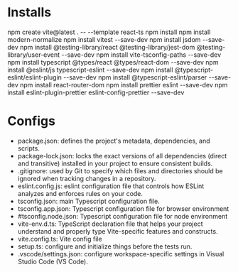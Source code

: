 # Installs

npm create vite@latest . -- --template react-ts
npm install
npm install modern-normalize
npm install vitest --save-dev
npm install jsdom --save-dev
npm install @testing-library/react @testing-library/jest-dom @testing-library/user-event --save-dev
npm install vite-tsconfig-paths --save-dev
npm install typescript @types/react @types/react-dom --save-dev
npm install @eslint/js typescript-eslint --save-dev
npm install @typescript-eslint/eslint-plugin --save-dev
npm install @typescript-eslint/parser --save-dev
npm install react-router-dom
npm install prettier eslint --save-dev
npm install eslint-plugin-prettier eslint-config-prettier --save-dev

# Configs

- package.json: defines the project's metadata, dependencies, and scripts.
- package-lock.json: locks the exact versions of all dependencies (direct and transitive) installed in your project to ensure consistent builds.
- .gitignore: used by Git to specify which files and directories should be ignored when tracking changes in a repository.
- eslint.config.js: eslint configuration file that controls how ESLint analyzes and enforces rules on your code.
- tsconfig.json: main Typescript configuration file.
- tsconfig.app.json: Typescript configuration file for browser environment
- #tsconfig.node.json: Typescript configuration file for node environment
- vite-env.d.ts: TypeScript declaration file that helps your project understand and properly type Vite-specific features and constructs.
- vite.config.ts: Vite config file
- setup.ts: configure and initialize things before the tests run.
- .vscode/settings.json: configure workspace-specific settings in Visual Studio Code (VS Code).
